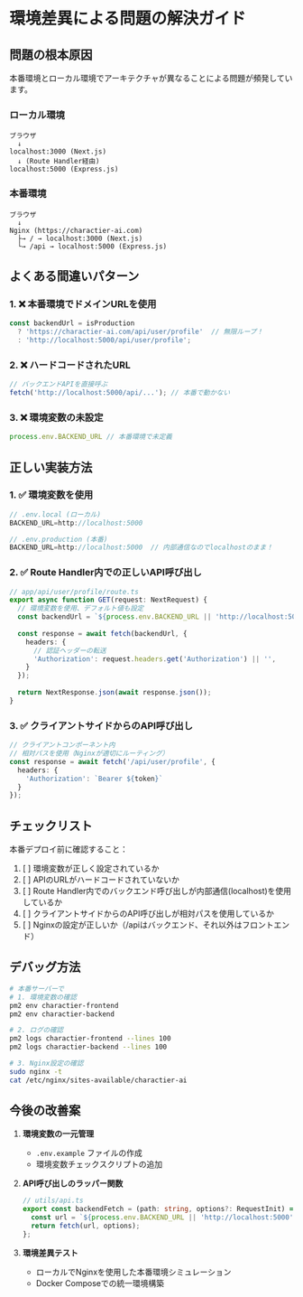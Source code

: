 # 環境差異による問題の解決ガイド

## 問題の根本原因

本番環境とローカル環境でアーキテクチャが異なることによる問題が頻発しています。

### ローカル環境
```
ブラウザ
  ↓
localhost:3000 (Next.js)
  ↓ (Route Handler経由)
localhost:5000 (Express.js)
```

### 本番環境
```
ブラウザ
  ↓
Nginx (https://charactier-ai.com)
  ├→ / → localhost:3000 (Next.js)
  └→ /api → localhost:5000 (Express.js)
```

## よくある間違いパターン

### 1. ❌ 本番環境でドメインURLを使用
```typescript
const backendUrl = isProduction 
  ? 'https://charactier-ai.com/api/user/profile'  // 無限ループ！
  : 'http://localhost:5000/api/user/profile';
```

### 2. ❌ ハードコードされたURL
```typescript
// バックエンドAPIを直接呼ぶ
fetch('http://localhost:5000/api/...'); // 本番で動かない
```

### 3. ❌ 環境変数の未設定
```typescript
process.env.BACKEND_URL // 本番環境で未定義
```

## 正しい実装方法

### 1. ✅ 環境変数を使用
```typescript
// .env.local (ローカル)
BACKEND_URL=http://localhost:5000

// .env.production (本番)
BACKEND_URL=http://localhost:5000  // 内部通信なのでlocalhostのまま！
```

### 2. ✅ Route Handler内での正しいAPI呼び出し
```typescript
// app/api/user/profile/route.ts
export async function GET(request: NextRequest) {
  // 環境変数を使用、デフォルト値も設定
  const backendUrl = `${process.env.BACKEND_URL || 'http://localhost:5000'}/api/user/profile`;
  
  const response = await fetch(backendUrl, {
    headers: {
      // 認証ヘッダーの転送
      'Authorization': request.headers.get('Authorization') || '',
    }
  });
  
  return NextResponse.json(await response.json());
}
```

### 3. ✅ クライアントサイドからのAPI呼び出し
```typescript
// クライアントコンポーネント内
// 相対パスを使用（Nginxが適切にルーティング）
const response = await fetch('/api/user/profile', {
  headers: {
    'Authorization': `Bearer ${token}`
  }
});
```

## チェックリスト

本番デプロイ前に確認すること：

1. [ ] 環境変数が正しく設定されているか
2. [ ] APIのURLがハードコードされていないか
3. [ ] Route Handler内でのバックエンド呼び出しが内部通信(localhost)を使用しているか
4. [ ] クライアントサイドからのAPI呼び出しが相対パスを使用しているか
5. [ ] Nginxの設定が正しいか（/apiはバックエンド、それ以外はフロントエンド）

## デバッグ方法

```bash
# 本番サーバーで
# 1. 環境変数の確認
pm2 env charactier-frontend
pm2 env charactier-backend

# 2. ログの確認
pm2 logs charactier-frontend --lines 100
pm2 logs charactier-backend --lines 100

# 3. Nginx設定の確認
sudo nginx -t
cat /etc/nginx/sites-available/charactier-ai
```

## 今後の改善案

1. **環境変数の一元管理**
   - `.env.example` ファイルの作成
   - 環境変数チェックスクリプトの追加

2. **API呼び出しのラッパー関数**
   ```typescript
   // utils/api.ts
   export const backendFetch = (path: string, options?: RequestInit) => {
     const url = `${process.env.BACKEND_URL || 'http://localhost:5000'}${path}`;
     return fetch(url, options);
   };
   ```

3. **環境差異テスト**
   - ローカルでNginxを使用した本番環境シミュレーション
   - Docker Composeでの統一環境構築